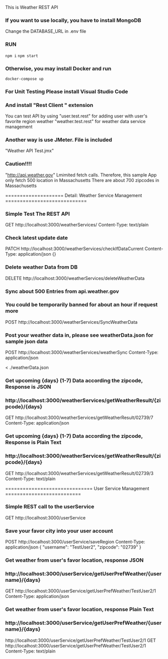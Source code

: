 This is Weather REST API


### If you want to use locally, you have to install MongoDB
Change the DATABASE_URL in .env file
### RUN
`npm i`
`npm start`


### Otherwise, you may install Docker and run 
`docker-compose up`

### For Unit Testing Please install Visual Studio Code 
### And install "Rest Client " extension
 You can test API by using 
 "user.test.rest"  for adding user with user's favorite region weather
 "weather.test.rest"  for weather data service management
 
 ### Another way is use JMeter.  File is included 
 "Weather API Test.jmx"


 ### Caution!!!!
 "http://api.weather.gov" Lmimited fetch calls.
 Therefore, this sample App only fetch 500 location in Massachusetts 
 There are about 700 zipcodes in Massachusetts



==================== Detail: Weather Service Management ============================
### Simple Test The REST API
GET http://localhost:3000/weatherServices/
Content-Type: text/plain


### Check latest update date
PATCH http://localhost:3000/weatherServices/checkIfDataCurrent
Content-Type: application/json
{}

###  Delete weather Data from DB 
DELETE http://localhost:3000/weatherServices/deleteWeatherData


###  Sync about 500 Entries from api.weather.gov
###  You could be temporarily banned for about an hour if request more
POST http://localhost:3000/weatherServices/SyncWeatherData

###  Post your weather data in, please see weatherData.json for sample json data
POST http://localhost:3000/weatherServices/weatherSync
Content-Type: application/json

< ./weatherData.json

### Get upcoming {days} (1-7) Data according the zipcode, Response is JSON
### http://localhost:3000/weatherServices/getWeatherResult/{zipcode}/{days}
GET http://localhost:3000/weatherServices/getWeatherResult/02739/7
Content-Type: application/json

### Get upcoming {days} (1-7) Data according the zipcode, Response is Plain Text
### http://localhost:3000/weatherServices/getWeatherResult/{zipcode}/{days}
GET http://localhost:3000/weatherServices/getWeatherResult/02739/3
Content-Type: text/plain



============================== User Service Management ==========================
### Simple REST call to the userService
GET http://localhost:3000/userService

### Save your favor city into your user account
POST http://localhost:3000/userService/saveRegion
Content-Type: application/json
{
    "username": "TestUser2",
    "zipcode": "02739"
}

### Get weather from user's favor location, response JSON
### http://localhost:3000/userService/getUserPrefWeather/{username}/{days}
GET http://localhost:3000/userService/getUserPrefWeather/TestUser2/1
Content-Type: application/json

### Get weather from user's favor location, response Plain Text
### http://localhost:3000/userService/getUserPrefWeather/{username}/{days}
http://localhost:3000/userService/getUserPrefWeather/TestUser2/1
GET http://localhost:3000/userService/getUserPrefWeather/TestUser2/1
Content-Type: text/plain